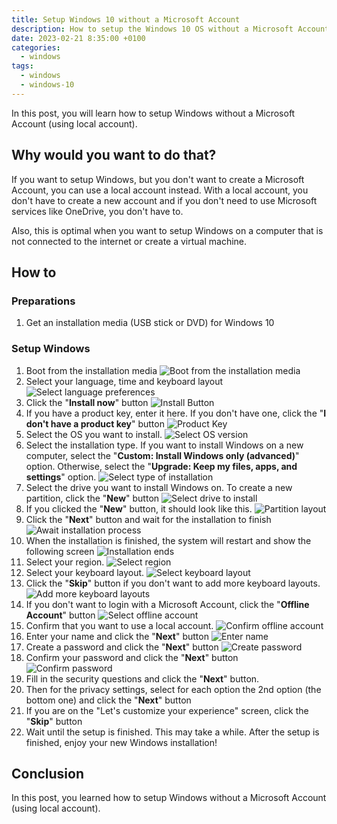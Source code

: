 ```yaml
---
title: Setup Windows 10 without a Microsoft Account
description: How to setup the Windows 10 OS without a Microsoft Account
date: 2023-02-21 8:35:00 +0100
categories:
  - windows
tags:
  - windows
  - windows-10
---
```


In this post, you will learn how to setup Windows without a Microsoft Account (using local account).

## Why would you want to do that?

If you want to setup Windows, but you don't want to create a Microsoft Account, you can use a local account instead. With a local account, you don't have to create a new account and if you don't need to use Microsoft services like OneDrive, you don't have to.

Also, this is optimal when you want to setup Windows on a computer that is not connected to the internet or create a virtual machine.

## How to

### Preparations

1. Get an installation media (USB stick or DVD) for Windows 10

### Setup Windows

1. Boot from the installation media ![Boot from the installation media](/assets/images/posts/2023-02-20-setup-windows-10/1-boot-from-installation-media.png)
2. Select your language, time and keyboard layout ![Select language preferences](/assets/images/posts/2023-02-20-setup-windows-10/2-select-language-preferences.png)
3. Click the "**Install now**" button ![Install Button](/assets/images/posts/2023-02-20-setup-windows-10/3-install-button.png)
4. If you have a product key, enter it here. If you don't have one, click the "**I don't have a product key**" button ![Product Key](/assets/images/posts/2023-02-20-setup-windows-10/4-product-key.png)
5. Select the OS you want to install. ![Select OS version](/assets/images/posts/2023-02-20-setup-windows-10/5-select-os-version.png)
6. Select the installation type. If you want to install Windows on a new computer, select the "**Custom: Install Windows only (advanced)**" option. Otherwise, select the "**Upgrade: Keep my files, apps, and settings**" option. ![Select type of installation](/assets/images/posts/2023-02-20-setup-windows-10/6-select-type-of-installation.png)
7. Select the drive you want to install Windows on. To create a new partition, click the "**New**" button ![Select drive to install](/assets/images/posts/2023-02-20-setup-windows-10/7-select-drive-to-install.png)
8. If you clicked the "**New**" button, it should look like this. ![Partition layout](/assets/images/posts/2023-02-20-setup-windows-10/8-partition-layout.png)
9. Click the "**Next**" button and wait for the installation to finish ![Await installation process](/assets/images/posts/2023-02-20-setup-windows-10/9-await-installation-process.png)
10. When the installation is finished, the system will restart and show the following screen ![Installation ends](/assets/images/posts/2023-02-20-setup-windows-10/10-installation-ends.png)
11. Select your region. ![Select region](/assets/images/posts/2023-02-20-setup-windows-10/11-select-region.png)
12. Select your keyboard layout. ![Select keyboard layout](/assets/images/posts/2023-02-20-setup-windows-10/12-select-keyboard-layout.png)
13. Click the "**Skip**" button if you don't want to add more keyboard layouts. ![Add more keyboard layouts](/assets/images/posts/2023-02-20-setup-windows-10/13-add-more-keyboard-layouts.png)
14. If you don't want to login with a Microsoft Account, click the "**Offline Account**" button ![Select offline account](/assets/images/posts/2023-02-20-setup-windows-10/14-select-offline-account.png)
15. Confirm that you want to use a local account. ![Confirm offline account](/assets/images/posts/2023-02-20-setup-windows-10/15-confirm-offline-account.png)
16. Enter your name and click the "**Next**" button ![Enter name](/assets/images/posts/2023-02-20-setup-windows-10/16-enter-name.png)
17. Create a password and click the "**Next**" button ![Create password](/assets/images/posts/2023-02-20-setup-windows-10/17-create-password.png)
18. Confirm your password and click the "**Next**" button ![Confirm password](/assets/images/posts/2023-02-20-setup-windows-10/18-confirm-password.png)
19. Fill in the security questions and click the "**Next**" button.
20. Then for the privacy settings, select for each option the 2nd option (the bottom one) and click the "**Next**" button
21. If you are on the "Let's customize your experience" screen, click the "**Skip**" button
22. Wait until the setup is finished. This may take a while. After the setup is finished, enjoy your new Windows installation!

## Conclusion

In this post, you learned how to setup Windows without a Microsoft Account (using local account).
